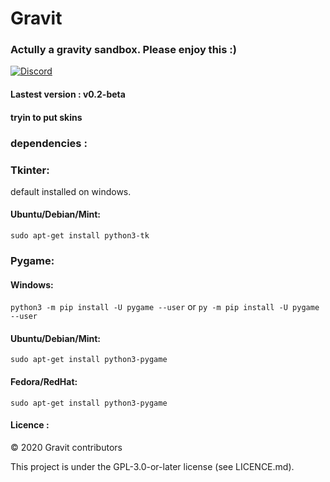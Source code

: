 # Gravit
### Actully a gravity sandbox. Please enjoy this :)

[![Discord](https://img.shields.io/discord/657510572119687169?color=green&label=Join%20our%20Discord%20server&logoColor=blue)](https://discord.gg/acXgbHf)



#### Lastest version : v0.2-beta

#### tryin to put skins 

### dependencies : 
### Tkinter:

default installed on windows.

#### Ubuntu/Debian/Mint: 
`sudo apt-get install python3-tk`

### Pygame:

#### Windows:
`python3 -m pip install -U pygame --user`
or
`py -m pip install -U pygame --user`

#### Ubuntu/Debian/Mint:
`sudo apt-get install python3-pygame`

#### Fedora/RedHat:
`sudo apt-get install python3-pygame`


#### Licence :

© 2020 Gravit contributors 

This project is under the GPL-3.0-or-later license (see LICENCE.md).
